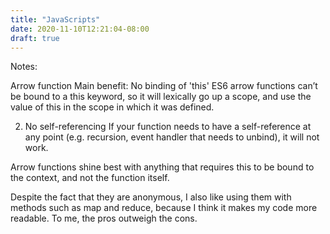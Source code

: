 ```yaml
---
title: "JavaScripts"
date: 2020-11-10T12:21:04-08:00
draft: true
---
```


Notes:

Arrow function
Main benefit: No binding of 'this'
ES6 arrow functions can’t be bound to a this keyword, so it will lexically go up a scope, and use the value of this in the scope in which it was defined.

2. No self-referencing
If your function needs to have a self-reference at any point (e.g. recursion, event handler that needs to unbind), it will not work.

Arrow functions shine best with anything that requires this to be bound to the context, and not the function itself.

Despite the fact that they are anonymous, I also like using them with methods such as map and reduce, because I think it makes my code more readable. To me, the pros outweigh the cons.